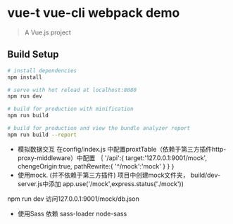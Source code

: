 # vue-t  vue-cli webpack demo

> A Vue.js project

## Build Setup

``` bash
# install dependencies
npm install

# serve with hot reload at localhost:8080
npm run dev

# build for production with minification
npm run build

# build for production and view the bundle analyzer report
npm run build --report
```




+ 模拟数据交互
在config/index.js  中配置proxtTable（依赖于第三方插件http-proxy-middleware）中配置
｛
  '/api':{
    target:'127.0.0.1:9001/mock',
    chengeOrigin:true,
    pathRewrite:{
      '^/mock':'mock'
    }
  }
｝
+ 使用mock.   (并不依赖于第三方插件)
项目中创建mock文件夹，
build/dev-server.js中添加
app.use('/mock',express.status('./mock'))


npm run dev
访问127.0.0.1:9001/mock/db.json

+ 使用Sass
  依赖    sass-loader   node-sass
  <style lang='scss'>

+ 使用UI插件
  使用 element-ui

  引入：
  import 'element-ui/lib/theme-default/index.css'
  import {Button, Alert} from 'element-ui'
  挂载：
  Vue.use(Button)
  Vue.use(Alert)

+ ajax
  依赖：axios

  引入：
  import axios from 'axios'

  挂载：
  Vue.prototype.$axios = axios

  使用：

  methods: {
    submitForm () {
      axios.get('/mock/db.json', {

      }).then(function (res) {
        console.log(res)
      })
    }
  },
  mounted: function () {
    this.submitForm()
  }

+ 路由
  依赖：VueRouter

  引入：
  import VueRouter from 'vue-router'

  挂载：
  Vue.use(VueRouter)

  定义：（routers变量名避免冲突）
  const routers=new VueRouter({
    router
  })

  注册路由 router/index.js

For detailed explanation on how things work, checkout the [guide](http://vuejs-templates.github.io/webpack/) and [docs for vue-loader](http://vuejs.github.io/vue-loader).
